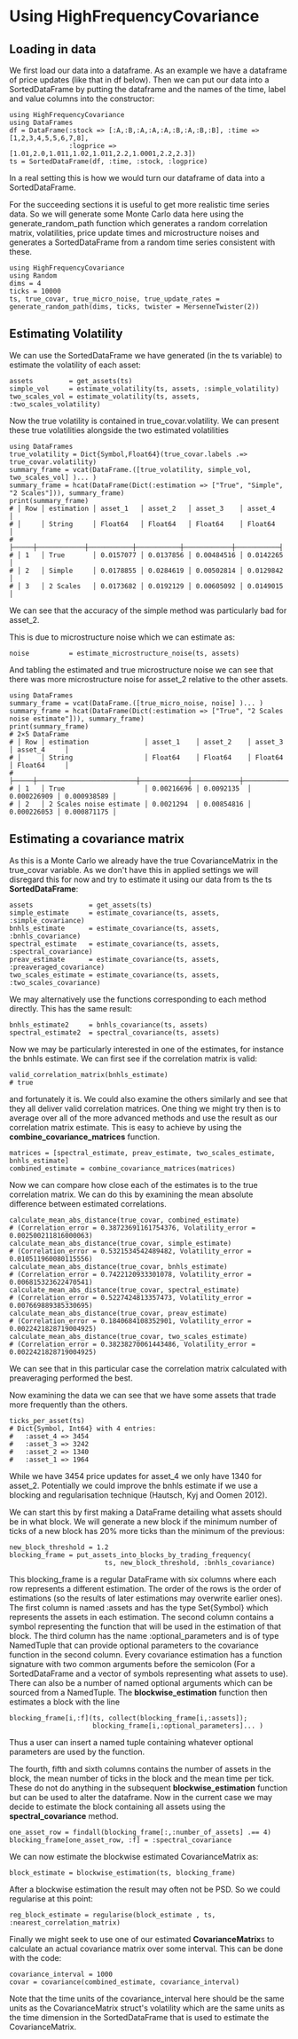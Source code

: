 
# Using HighFrequencyCovariance

## Loading in data

We first load our data into a dataframe. As an example we have a dataframe of price updates (like that in df below).
Then we can put our data into a SortedDataFrame by putting the dataframe and the names of the time, label and value columns into the constructor:
```
using HighFrequencyCovariance
using DataFrames
df = DataFrame(:stock => [:A,:B,:A,:A,:A,:B,:A,:B,:B], :time => [1,2,3,4,5,5,6,7,8],
               :logprice => [1.01,2.0,1.011,1.02,1.011,2.2,1.0001,2.2,2.3])
ts = SortedDataFrame(df, :time, :stock, :logprice)
```
In a real setting this is how we would turn our dataframe of data into a SortedDataFrame.

For the succeeding sections it is useful to get more realistic time series data. So we will generate some Monte Carlo data here using the generate\_random\_path function which generates a random correlation matrix, volatilities, price update times and microstructure noises and generates a SortedDataFrame from a random time series consistent with these.
```
using HighFrequencyCovariance
using Random
dims = 4
ticks = 10000
ts, true_covar, true_micro_noise, true_update_rates = generate_random_path(dims, ticks, twister = MersenneTwister(2))
```

## Estimating Volatility

We can use the SortedDataFrame we have generated (in the ts variable) to estimate the volatility of each asset:
```
assets         = get_assets(ts)
simple_vol     = estimate_volatility(ts, assets, :simple_volatility)
two_scales_vol = estimate_volatility(ts, assets, :two_scales_volatility)
```

Now the true volatility is contained in true\_covar.volatility. We can present these true volatilities alongside the two estimated volatilities

```
using DataFrames
true_volatility = Dict{Symbol,Float64}(true_covar.labels .=> true_covar.volatility)
summary_frame = vcat(DataFrame.([true_volatility, simple_vol, two_scales_vol] )... )
summary_frame = hcat(DataFrame(Dict(:estimation => ["True", "Simple", "2 Scales"])), summary_frame)
print(summary_frame)
# │ Row │ estimation │ asset_1   │ asset_2   │ asset_3    │ asset_4   │
# │     │ String     │ Float64   │ Float64   │ Float64    │ Float64   │
# ├─────┼────────────┼───────────┼───────────┼────────────┼───────────┤
# │ 1   │ True       │ 0.0157077 │ 0.0137856 │ 0.00484516 │ 0.0142265 │
# │ 2   │ Simple     │ 0.0178855 │ 0.0284619 │ 0.00502814 │ 0.0129842 │
# │ 3   │ 2 Scales   │ 0.0173682 │ 0.0192129 │ 0.00605092 │ 0.0149015 │
```
We can see that the accuracy of the simple method was particularly bad for asset\_2.

This is due to microstructure noise which we can estimate as:
```
noise          = estimate_microstructure_noise(ts, assets)
```
And tabling the estimated and true microstructure noise we can see that there was more
microstructure noise for asset\_2 relative to the other assets.
```
using DataFrames
summary_frame = vcat(DataFrame.([true_micro_noise, noise] )... )
summary_frame = hcat(DataFrame(Dict(:estimation => ["True", "2 Scales noise estimate"])), summary_frame)
print(summary_frame)
# 2×5 DataFrame
# │ Row │ estimation              │ asset_1    │ asset_2    │ asset_3     │ asset_4     │
# │     │ String                  │ Float64    │ Float64    │ Float64     │ Float64     │
# ├─────┼─────────────────────────┼────────────┼────────────┼─────────────┼─────────────┤
# │ 1   │ True                    │ 0.00216696 │ 0.0092135  │ 0.000226909 │ 0.000938589 │
# │ 2   │ 2 Scales noise estimate │ 0.0021294  │ 0.00854816 │ 0.000226053 │ 0.000871175 │
```




## Estimating a covariance matrix

As this is a Monte Carlo we already have the true CovarianceMatrix in the true\_covar variable. As we don't have this in applied settings we will disregard this for now and try to estimate it using our data from ts the ts **SortedDataFrame**:
```
assets              = get_assets(ts)
simple_estimate     = estimate_covariance(ts, assets, :simple_covariance)
bnhls_estimate      = estimate_covariance(ts, assets, :bnhls_covariance)
spectral_estimate   = estimate_covariance(ts, assets, :spectral_covariance)
preav_estimate      = estimate_covariance(ts, assets, :preaveraged_covariance)
two_scales_estimate = estimate_covariance(ts, assets, :two_scales_covariance)
```
We may alternatively use the functions corresponding to each method directly. This has the same result:

```
bnhls_estimate2     = bnhls_covariance(ts, assets)
spectral_estimate2  = spectral_covariance(ts, assets)
```

Now we may be particularly interested in one of the estimates, for instance the bnhls estimate. We can first see if the correlation matrix is valid:
```
valid_correlation_matrix(bnhls_estimate)
# true
```
and fortunately it is. We could also examine the others similarly and see that they all deliver valid correlation matrices. One thing we might try then is to average over all of the more advanced methods and use the result as our correlation matrix estimate. This is easy to achieve by using the **combine\_covariance\_matrices** function.
```
matrices = [spectral_estimate, preav_estimate, two_scales_estimate, bnhls_estimate]
combined_estimate = combine_covariance_matrices(matrices)
```

Now we can compare how close each of the estimates is to the true correlation matrix. We can do this by examining the mean absolute difference between estimated correlations.
```
calculate_mean_abs_distance(true_covar, combined_estimate)
# (Correlation_error = 0.38723691161754376, Volatility_error = 0.002500211816000063)
calculate_mean_abs_distance(true_covar, simple_estimate)
# (Correlation_error = 0.5321534542489482, Volatility_error = 0.010511960080115556)
calculate_mean_abs_distance(true_covar, bnhls_estimate)
# (Correlation_error = 0.7422120933301078, Volatility_error = 0.006815323622470541)
calculate_mean_abs_distance(true_covar, spectral_estimate)
# (Correlation_error = 0.5227424813357473, Volatility_error = 0.007669889385330695)
calculate_mean_abs_distance(true_covar, preav_estimate)
# (Correlation_error = 0.1840684108352901, Volatility_error = 0.0022421828719004925)
calculate_mean_abs_distance(true_covar, two_scales_estimate)
# (Correlation_error = 0.38238270061443486, Volatility_error = 0.0022421828719004925)
```
We can see that in this particular case the correlation matrix calculated with preaveraging performed the best.

Now examining the data we can see that we have some assets that trade more frequently than the others.
```
ticks_per_asset(ts)
# Dict{Symbol, Int64} with 4 entries:
#   :asset_4 => 3454
#   :asset_3 => 3242
#   :asset_2 => 1340
#   :asset_1 => 1964
```
While we have 3454 price updates for asset\_4 we only have 1340 for asset\_2. Potentially we could improve the bnhls estimate if we use a blocking and regularisation technique (Hautsch, Kyj and Oomen  2012).

We can start this by first making a DataFrame detailing what assets should be in what block.
We will generate a new block if the minimum number of ticks of a new block has 20% more ticks than the minimum of the previous:
```
new_block_threshold = 1.2
blocking_frame = put_assets_into_blocks_by_trading_frequency(
                        ts, new_block_threshold, :bnhls_covariance)
```
This blocking\_frame is a regular DataFrame with six columns where each row represents a different estimation. The order of the rows is the order of estimations (so the results of later estimations may overwrite earlier ones). The first column is named :assets and has the type Set{Symbol} which represents the assets in each estimation. The second column contains a symbol representing the function that will be used in the estimation of that block. The third column has the name :optional\_parameters and is of type NamedTuple that can provide optional parameters to the covariance function in the second column.
Every covariance estimation has a function signature with two common arguments before the semicolon (For a SortedDataFrame and a vector of symbols representing what assets to use). There can also be a number of named optional arguments which can be sourced from a NamedTuple.
The **blockwise\_estimation** function then estimates a block with the line
```
blocking_frame[i,:f](ts, collect(blocking_frame[i,:assets]);
                     blocking_frame[i,:optional_parameters]... )
```
Thus a user can insert a named tuple containing whatever optional parameters are used by the function.

The fourth, fifth and sixth columns contains the number of assets in the block, the mean number of ticks in the block and the mean time per tick.
These do not do anything in the subsequent **blockwise\_estimation** function but can be used to alter the dataframe.
Now in the current case we may decide to estimate the block containing all assets using the **spectral\_covariance** method.
```
one_asset_row = findall(blocking_frame[:,:number_of_assets] .== 4)
blocking_frame[one_asset_row, :f] = :spectral_covariance
```

We can now estimate the blockwise estimated CovarianceMatrix as:
```
block_estimate = blockwise_estimation(ts, blocking_frame)
```
After a blockwise estimation the result may often not be PSD. So we could regularise at this point:
```
reg_block_estimate = regularise(block_estimate , ts, :nearest_correlation_matrix)
```
Finally we might seek to use one of our estimated **CovarianceMatrix**s to calculate an actual covariance matrix over some interval. This can be done with the code:
```
covariance_interval = 1000
covar = covariance(combined_estimate, covariance_interval)
```
Note that the time units of the covariance\_interval here should be the same units as the CovarianceMatrix struct's volatility which are the same units as the time dimension in the SortedDataFrame that is used to estimate the CovarianceMatrix.
